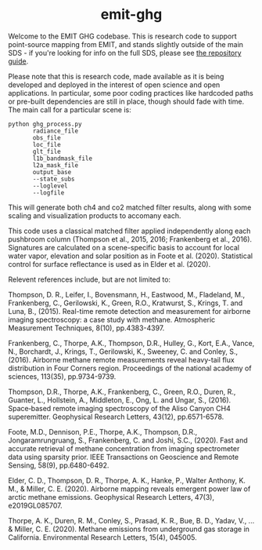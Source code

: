 <h1 align="center"> emit-ghg </h1>

Welcome to the EMIT GHG codebase.  This is research code to support point-source mapping from EMIT, and stands slightly outside of the main SDS - if you're looking for info on the full SDS, please see [the repository guide](https://github.jpl.nasa.gov/emit-sds/emit-main/wiki/Repository-Guide).

Please note that this is research code, made available as it is being developed and deployed in the interest of open science and open applications.  In particular, some poor coding practices like hardcoded paths or pre-built dependencies are still in place, though should fade with time.  The main call for a particular scene is:

```
python ghg_process.py 
       radiance_file
       obs_file
       loc_file
       glt_file
       l1b_bandmask_file
       l2a_mask_file
       output_base
       --state_subs  
       --loglevel
       --logfile
```

This will generate both ch4 and co2 matched filter results, along with some scaling and visualization products to accomany each. 

This code uses a classical matched filter applied independently along each pushbroom column (Thompson et al., 2015, 2016; Frankenberg et al., 2016).  Signatures are calculated on a scene-specific basis to account for local water vapor, elevation and solar position as in Foote et al. (2020). Statistical control for surface reflectance is used as in Elder et al. (2020).  

Relevent references include, but are not limited to:

Thompson, D. R., Leifer, I., Bovensmann, H., Eastwood, M., Fladeland, M., Frankenberg, C., Gerilowski, K., Green, R.O., Kratwurst, S., Krings, T. and Luna, B., (2015). Real-time remote detection and measurement for airborne imaging spectroscopy: a case study with methane. Atmospheric Measurement Techniques, 8(10), pp.4383-4397.

Frankenberg, C., Thorpe, A.K., Thompson, D.R., Hulley, G., Kort, E.A., Vance, N., Borchardt, J., Krings, T., Gerilowski, K., Sweeney, C. and Conley, S., (2016). Airborne methane remote measurements reveal heavy-tail flux distribution in Four Corners region. Proceedings of the national academy of sciences, 113(35), pp.9734-9739.

Thompson, D.R., Thorpe, A.K., Frankenberg, C., Green, R.O., Duren, R., Guanter, L., Hollstein, A., Middleton, E., Ong, L. and Ungar, S., (2016). Space‐based remote imaging spectroscopy of the Aliso Canyon CH4 superemitter. Geophysical Research Letters, 43(12), pp.6571-6578.

Foote, M.D., Dennison, P.E., Thorpe, A.K., Thompson, D.R., Jongaramrungruang, S., Frankenberg, C. and Joshi, S.C., (2020). Fast and accurate retrieval of methane concentration from imaging spectrometer data using sparsity prior. IEEE Transactions on Geoscience and Remote Sensing, 58(9), pp.6480-6492.

Elder, C. D., Thompson, D. R., Thorpe, A. K., Hanke, P., Walter Anthony, K. M., & Miller, C. E. (2020). Airborne mapping reveals emergent power law of arctic methane emissions. Geophysical Research Letters, 47(3), e2019GL085707.

Thorpe, A. K., Duren, R. M., Conley, S., Prasad, K. R., Bue, B. D., Yadav, V., ... & Miller, C. E. (2020). Methane emissions from underground gas storage in California. Environmental Research Letters, 15(4), 045005.





